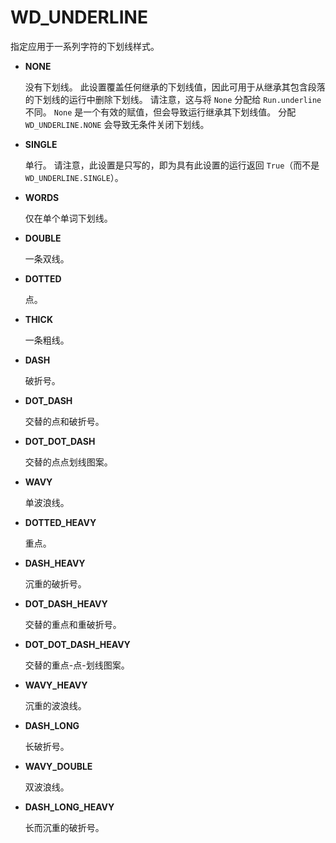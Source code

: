 # WD_UNDERLINE

指定应用于一系列字符的下划线样式。

- **NONE**

    没有下划线。 此设置覆盖任何继承的下划线值，因此可用于从继承其包含段落的下划线的运行中删除下划线。 请注意，这与将 `None` 分配给 `Run.underline` 不同。 `None` 是一个有效的赋值，但会导致运行继承其下划线值。 分配 `WD_UNDERLINE.NONE` 会导致无条件关闭下划线。

- **SINGLE**

    单行。 请注意，此设置是只写的，即为具有此设置的运行返回 `True`（而不是 `WD_UNDERLINE.SINGLE`）。

- **WORDS**

    仅在单个单词下划线。

- **DOUBLE**

    一条双线。

- **DOTTED**

    点。

- **THICK**

    一条粗线。

- **DASH**

    破折号。

- **DOT_DASH**

    交替的点和破折号。

- **DOT_DOT_DASH**

    交替的点点划线图案。

- **WAVY**

    单波浪线。

- **DOTTED_HEAVY**

    重点。

- **DASH_HEAVY**

    沉重的破折号。

- **DOT_DASH_HEAVY**

    交替的重点和重破折号。

- **DOT_DOT_DASH_HEAVY**

    交替的重点-点-划线图案。

- **WAVY_HEAVY**

    沉重的波浪线。

- **DASH_LONG**

    长破折号。

- **WAVY_DOUBLE**

    双波浪线。

- **DASH_LONG_HEAVY**

    长而沉重的破折号。
